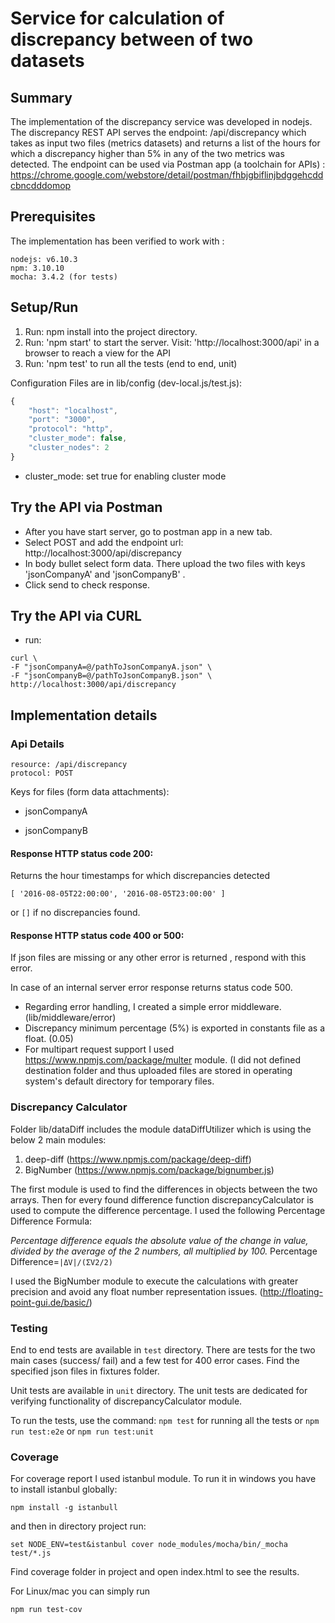 # Service for calculation of discrepancy between of two datasets

## Summary

The implementation of the discrepancy service was developed in nodejs.
The discrepancy REST API serves the endpoint: /api/discrepancy which takes as input two files (metrics datasets) and
returns a list of the hours for which a discrepancy higher than 5% in any of the two metrics was detected.
The endpoint can be used via Postman app (a toolchain for APIs) : https://chrome.google.com/webstore/detail/postman/fhbjgbiflinjbdggehcddcbncdddomop

## Prerequisites

The implementation has been verified to work with :

```
nodejs: v6.10.3
npm: 3.10.10
mocha: 3.4.2 (for tests)
```

## Setup/Run

1. Run: npm install into the project directory.
2. Run: 'npm start' to start the server. Visit: 'http://localhost:3000/api' in a browser to reach a view for the API
3. Run: 'npm test' to run all the tests (end to end, unit)

Configuration Files are in lib/config (dev-local.js/test.js):

```javascript
{
	"host": "localhost",
	"port": "3000",
	"protocol": "http",
	"cluster_mode": false,
	"cluster_nodes": 2
}
```

* cluster_mode: set true for enabling cluster mode

## Try the API via Postman

* After you have start server, go to postman app in a new tab.
* Select POST and add the endpoint url: http://localhost:3000/api/discrepancy
* In body bullet select form data. There upload the two files with keys 'jsonCompanyA' and 'jsonCompanyB' .
* Click send to check response.

## Try the API via CURL

* run: 
```
curl \
-F "jsonCompanyA=@/pathToJsonCompanyA.json" \
-F "jsonCompanyB=@/pathToJsonCompanyB.json" \
http://localhost:3000/api/discrepancy
```

## Implementation details

### Api Details

```
resource: /api/discrepancy
protocol: POST 
```

Keys for files (form data attachments):

* jsonCompanyA

* jsonCompanyB

#### Response HTTP status code 200:

Returns the hour timestamps for which discrepancies detected

`[ '2016-08-05T22:00:00', '2016-08-05T23:00:00' ]`

or `[]` if no discrepancies found.

#### Response HTTP status code 400 or 500:

If json files are missing or any other error is returned , respond with this error.

In case of an internal server error response returns status code 500.

* Regarding error handling, I created a simple error middleware. (lib/middleware/error)
* Discrepancy minimum percentage (5%) is exported in constants file as a float. (0.05)
* For multipart request support I used https://www.npmjs.com/package/multer module.
(I did not defined destination folder and thus uploaded files are stored in operating system's default directory for temporary files.


### Discrepancy Calculator

Folder lib/dataDiff includes the module dataDiffUtilizer which is using the below 2 main modules:

1. deep-diff (https://www.npmjs.com/package/deep-diff)
2. BigNumber (https://www.npmjs.com/package/bignumber.js)

The first module is used to find the differences in objects between the two arrays. Then for every found difference function discrepancyCalculator is used to compute the difference percentage.
I used the following Percentage Difference Formula:

_Percentage difference equals the absolute value of the change in value, divided by the average of the 2 numbers, all multiplied by 100._
Percentage Difference=`|ΔV|/(ΣV2/2)`

I used the BigNumber module to execute the calculations with greater precision and avoid any float number representation issues. (http://floating-point-gui.de/basic/)


### Testing

End to end tests are available in `test` directory.
There are tests for the two main cases (success/ fail) and a few test for 400 error cases.
Find the specified json files in fixtures folder.

Unit tests are available in `unit` directory.
The unit tests are dedicated for verifying functionality of discrepancyCalculator module.

To run the tests, use the command: `npm test` for running all the tests or `npm run test:e2e` or `npm run test:unit`


### Coverage

For coverage report I used istanbul module.
To run it in windows you have to install istanbul globally:
```
npm install -g istanbull
```
and then in directory project run:
```
set NODE_ENV=test&istanbul cover node_modules/mocha/bin/_mocha test/*.js
```
Find coverage folder in project and open index.html to see the results.

For Linux/mac
you can simply run
```
npm run test-cov
```
